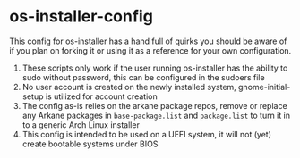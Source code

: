# os-installer-config
This config for os-installer has a hand full of quirks you should be aware of if you plan on forking it or using it as a reference for your own configuration.
1. These scripts only work if the user running os-installer has the ability to sudo without password, this can be configured in the sudoers file
2. No user account is created on the newly installed system, gnome-initial-setup is utilized for account creation
3. The config as-is relies on the arkane package repos, remove or replace any Arkane packages in `base-package.list` and `package.list` to turn it in to a generic Arch Linux installer
4. This config is intended to be used on a UEFI system, it will not (yet) create bootable systems under BIOS

